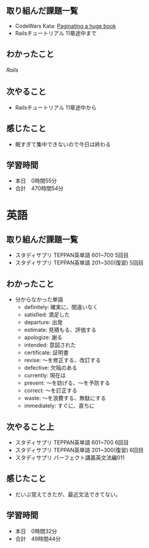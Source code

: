 ## 取り組んだ課題一覧
- CodeWars Kata: [Paginating a huge book](https://www.codewars.com/kata/55905b7597175ffc1a00005a/solutions/ruby)
- Railsチュートリアル 11章途中まで
## わかったこと
###### Rails

## 次やること
- Railsチュートリアル 11章途中から
## 感じたこと
- 眠すぎて集中できないので今日は終わる
## 学習時間
- 本日　0時間55分
- 合計　470時間54分


# 英語
## 取り組んだ課題一覧
- スタディサプリ TEPPAN英単語 601~700 5回目
- スタディサプリ TEPPAN英単語 201~300(復習) 5回目
## わかったこと
- 分からなかった単語
    - definitely: 確実に、間違いなく
    - satisfied: 満足した
    - departure: 出発
    - estimate: 見積もる、評価する
    - apologize: 謝る
    - intended: 意図された
    - certificate: 証明書
    - revise: ～を修正する、改訂する
    - defective: 欠陥のある
    - currently: 現在は
    - prevent: ～を妨げる、～を予防する
    - correct: ～を訂正する
    - waste: ～を浪費する、無駄にする
    - immediately: すぐに、直ちに
## 次やること上
- スタディサプリ TEPPAN英単語 601~700 6回目
- スタディサプリ TEPPAN英単語 201~300(復習) 6回目
- スタディサプリ パーフェクト講義英文法編011
## 感じたこと
- だいぶ覚えてきたが、最近文法できてない。
## 学習時間
- 本日　0時間32分
- 合計　49時間44分